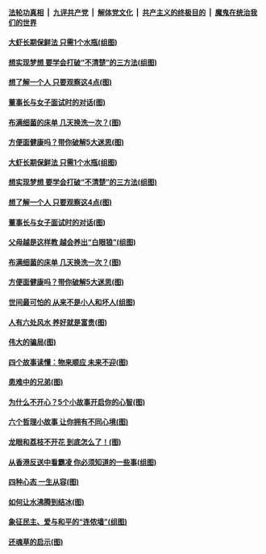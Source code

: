####  [法轮功真相](../../../../basic/blob/master/README.md?t=10021452) &nbsp;|&nbsp; [九评共产党](../../../../9ping.md/blob/master/README.md?t=10021452) &nbsp;|&nbsp; [解体党文化](../../../../jtdwh.md/blob/master/README.md?t=10021452)  &nbsp;|&nbsp; [共产主义的终极目的](../../../../gczydzjmd.md/blob/master/README.md?t=10021452) &nbsp;|&nbsp; [魔鬼在统治我们的世界](../../../../mgztzwmdsj.md/blob/master/README.md?t=10021452) 

#### [大虾长期保鲜法 只需1个水瓶(组图)](../pages/p8/909194.md?t=10021452) 

#### [想实现梦想 要学会打破“不清楚”的三方法(组图)](../pages/p8/909181.md?t=10021452) 

#### [想了解一个人 只要观察这4点(图)](../pages/p8/909115.md?t=10021452) 

#### [董事长与女子面试时的对话(图)](../pages/p8/909096.md?t=10021452) 

#### [布满细菌的床单 几天换洗一次？(图)](../pages/p8/909106.md?t=10021452) 

#### [方便面健康吗？带你破解5大迷思(图)](../pages/p8/909001.md?t=10021452) 

#### [大虾长期保鲜法 只需1个水瓶(组图)](../pages/p8/909194.md?t=10021452) 

#### [想实现梦想 要学会打破“不清楚”的三方法(组图)](../pages/p8/909181.md?t=10021452) 

#### [想了解一个人 只要观察这4点(图)](../pages/p8/909115.md?t=10021452) 

#### [董事长与女子面试时的对话(图)](../pages/p8/909096.md?t=10021452) 

#### [父母越是这样教 越会养出“白眼狼”(组图)](../pages/p8/908678.md?t=10021452) 

#### [布满细菌的床单 几天换洗一次？(图)](../pages/p8/909106.md?t=10021452) 

#### [方便面健康吗？带你破解5大迷思(图)](../pages/p8/909001.md?t=10021452) 

#### [世间最可怕的 从来不是小人和坏人(组图)](../pages/p8/909014.md?t=10021452) 

#### [人有六处风水 养好就是富贵(图)](../pages/p8/908596.md?t=10021452) 

#### [伟大的骗局(图)](../pages/p8/908629.md?t=10021452) 

#### [四个故事读懂：物来顺应 未来不迎(图)](../pages/p8/908590.md?t=10021452) 

#### [患难中的兄弟(图)](../pages/p8/908413.md?t=10021452) 

#### [为什么不开心？5个小故事开启你的心智(图)](../pages/p8/908877.md?t=10021452) 

#### [六个哲理小故事 让你拥有不同心境(图)](../pages/p8/908622.md?t=10021452) 

#### [龙眼和荔枝不开花 到底怎么了！(图)](../pages/p8/908888.md?t=10021452) 

#### [从香港反送中看霸凌 你必须知道的一些事(组图)](../pages/p8/908799.md?t=10021452) 

#### [四种心态 一生从容(图)](../pages/p8/908587.md?t=10021452) 

#### [如何让水沸腾到结冰(图)](../pages/p8/908405.md?t=10021452) 

#### [象征民主、爱与和平的“连侬墙”(组图)](../pages/p8/908723.md?t=10021452) 

#### [还魂草的启示(图)](../pages/p8/908402.md?t=10021452) 

